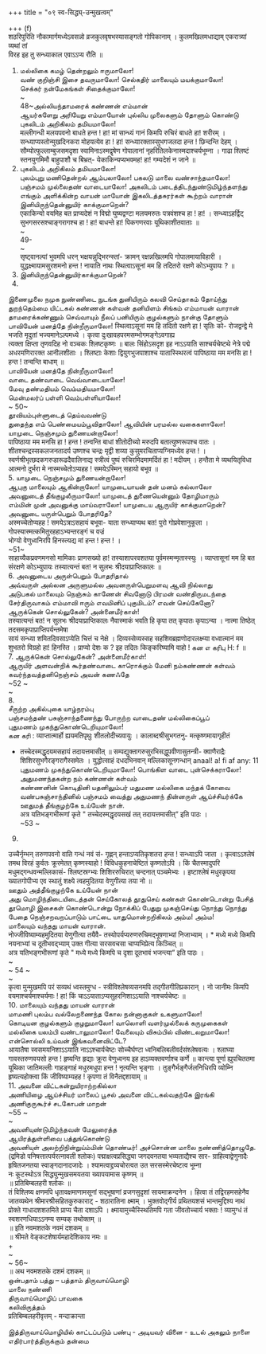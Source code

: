 +++
title = "०९ स्व-सिद्ध्य्-उन्मुखत्वम्"

+++
(f)   
शठरिपुरिति नौकामार्गमध्येऽवसन्नो व्रजकुलवृषभस्यासङ्गतो गोपिकानाम् । कुलमखिलमधाद्याम् एकरात्र्यां व्यथां तां   
विरह इह तु सन्ध्याकाल एवाऽऽप्य रौति ॥   
1. மல்லிகை கமழ் தென்றலும் ஈருமாலோ!   
வண் குறிஞ்சி இசை தவருமாலோ! செல்கதிர் மாலையும் மயக்குமாலோ!   
செக்கர் நன்மேகங்கள் சிதைக்குமாலோ!   
~   
48~அல்லியந்தாமரைக் கண்ணன் எம்மான்   
ஆயர்களேறு அரியேறு எம்மாயோன் புல்லிய முலைகளும் தோளும் கொண்டு   
புகலிடம் அறிகிலம் தமியமாலோ!   
मल्लीगन्धी मलयपवनो बाधते हन्त ! हा! मां सान्ध्यं गानं किमपि रुचिरं बाधते हा! शरीरम् । सन्ध्याप्यस्तोन्मुखदिनकरा मोहयत्येव हा ! हा! सन्ध्यारक्तास्सुभगजलदा हन्त ! छिन्दन्ति देहम् । सौम्योत्फुल्लाम्बुजसमदृशा स्वामिनाऽस्मद्वृषेण गोपालानां नृहरितिलकेनास्मदाश्चर्यभूम्ना । गाढा श्लिष्टं स्तनयुगमिमौ बाहुपाशौ च बिभ्रत्- येकाकिन्यप्यभवमह! हा! गम्यदेशं न जाने ॥   
2. புகலிடம் அறிகிலம் தமியமாலோ!   
புலம்புறு மணிதென்றல் ஆம்பலாலோ! பகலடு மாலை வண்சாந்தமாலோ!   
பஞ்சமம் முல்லைதண் வாடையாலோ! அகலிடம் படைத்திடந்துண்டுமிழ்ந்தளந்து   
எங்கும் அளிக்கின்ற வாயன் மாயோன் இகலிடத்தசுரர்கள் கூற்றம் வாரான்   
இனியிருந்தென்னுயிர் காக்குமாறென்?   
एकाकिन्यो वयमिह बत प्राप्यदेशं न विद्मो घुष्यद्वण्टा मलयमरुतः पत्रवंशश्च हा ! हा! । सन्ध्याऽहर्द्विट् सुभगसरसश्चाङ्गरागश्च हा ! हा! बाधन्ते हा! पिकगणरवाः यूथिकाशीतवाताः ॥   
~   
49-   
~   
सृष्ट्वानल्पां भुवमपि धरन् भक्षयन्नुद्भिरन्स्तां- क्रामन् रक्षन्नखिलमपि गोपालमायाविहारी । युद्धक्ष्मायामसुरशमनो हन्त ! नायाति नाथः स्थित्वाऽसूनां मम हि तदितरो रक्षणे कोऽभ्युपायः ? ॥   
3. இனியிருந்தென்னுயிர்காக்குமாறென்?   
4.   
இணைமுலை நமுக நுண்ணிடை நுடங்க துனியிரும் கலவி செய்தாகம் தோய்ந்து   
துறந்தெம்மை யிட்டகல் கண்ணன் கள்வன் தனியிளம் சிங்கம் எம்மாயன் வாரான்   
தாமரைக்கண்ணும் செவ்வாயும் நீலப் பனியிரும் குழல்களும் நான்கு தோளும்   
பாவியேன் மனத்தே நின்றீருமாலோ! स्थित्वाऽसूनां मम हि तदितो रक्षणे हा ! सृतिः को- रोजद्वन्द्वे मे भजति मृदुतां भज्यमानेऽल्पमध्ये । कृत्वा दुःखावहपरमसम्भोगमङ्गेऽवगाह्य   
त्यक्ता क्षिप्ता तृणवदिह नो वञ्चकः श्लिष्टकृष्णः ॥ बालः सिंहोऽसदृश इह नाऽऽयाति साश्चर्यचेष्टथे नेत्रे पद्मे अधरमणिरारक्त आनीलशीताः । श्लिष्टाः केशाः द्वियुगभुजपाशाश्च यातास्स्थिरत्वं पापिष्ठाया मम मनसि हा ! हन्त ! तन्वन्ति बाधाम् ॥   
பாவியேன் மனத்தே நின்றீருமாலோ!   
வாடை தண்வாடை வெவ்வாடையாலோ!   
மேவு தண்மதியம் வெம்மதியமாலோ!   
மென்மலர்ப் பள்ளி வெம்பள்ளியாலோ!   
~ 50~   
தூவியம்புள்ளுடைத் தெய்வவண்டு   
துதைந்த எம் பெண்மையம்பூவிதாலோ! ஆவியின் பரமல்ல வகைகளாலோ!   
யாமுடை நெஞ்சமும் துணையன்றாலோ!   
पापिष्ठाया मम मनसि हा ! हन्त ! तन्वन्ति बाधां शीतोदीच्यो मरुदपि बतात्युष्णरूपश्च वातः । शीतश्चन्द्रस्सकलजनतादर्य उष्णश्च चन्द्रः मृद्वी शय्या कुसुमरचिताप्यग्निमध्येव हन्त ! । स्वर्णश्रीभृत्छदकगरुडारूढदैवालिनाद्य स्त्रीत्वं पुष्पं रुचिरमिदमामर्दितं हा ! मदीयम् । हन्तैता मे व्यथयितृविधा आत्मनो दुर्भरा मे नास्मच्चेतोऽप्यहह ! समयेऽस्मिन् सहायो बभूव ॥   
5. யாமுடை நெஞ்சமும் துணையன்றாலோ!   
ஆபுகு மாலையும் ஆகின்றாலோ! யாமுடையாயன் தன் மனம் கல்லாலோ   
அவனுடைத் தீங்குழலீருமாலோ! யாமுடைத் துணையென்னும் தோழிமாரும்   
எம்மின் முன் அவனுக்கு மாய்வராலோ! யாமுடைய ஆருயிர் காக்குமாறென்?   
அவனுடை யருள்பெறும் போதரிதே?   
अस्मच्चेतोप्यहह ! समयेऽत्राऽसहायं बभूवा- याता सन्ध्याप्यथ बत! पुरो गोप्रवेशानुकूला । गोपस्यास्मत्कमितुरहहाऽभ्यन्तरङ्गं च वज्रं   
भोग्यो वेणुध्वनिरपि हिनस्त्यद्य मां हन्त ! हन्त ! ।   
~51~   
साहाय्यैकप्रवणमनसो मामिकाः प्राणसख्यो हा! तस्याशापरवशतया पूर्वमस्मन्मृतास्स्युः । व्याप्तासूनां मम हि बत संरक्षणे कोऽभ्युपायः तस्यात्यन्तं बत! न सुलभः श्रीदयाप्राप्तिकालः ॥   
6. அவனுடைய அருள்பெறும் போதரிதால்   
அவ்வருள் அல்லன அருளுமல்ல அவனருள்பெறுமளவு ஆவி நில்லாது   
அடுபகல் மாலையும் நெஞ்சும் காணேன் சிவனோடு பிரமன் வண்திருமடந்தை   
சேர்திருவாகம் எம்மாவி ஈரும் எவமினிப் புகுமிடம்? எவன் செய்கேனோ?   
ஆருக்கென் சொல்லுகேன்? அன்னைமீர்காள்!   
तस्यात्यन्तं बत! न सुलभः श्रीदयाप्राप्तिकालः नैवास्माकं भवति हि कृपा तत् कृपातः कृपाऽन्या । नात्मा तिष्ठेत् तदसमकृपाप्राप्तिपर्यन्तमेषा   
सायं सन्ध्या शमितदिवसाऽप्येति चित्तं च नेक्षे । दिव्यस्सेव्यस्सह सहशिवब्रह्मणोदारलक्ष्म्या वध्वात्मानं मम शुभतरो विग्रहो हा! हिनस्ति । प्राप्यो देशः क ? इह तदितः किङ्करिष्यामि वाहो ! கன எ கரிபு H: f ॥   
7. ஆருக்கென் சொல்லுகேன்? அன்னைமீர்காள்!   
ஆருயிர் அளவன்றிக் கூர்தண்வாடை காரொக்கும் மேனி நம்கண்ணன் கள்வம்   
கவர்ந்தவத்தனிநெஞ்சம் அவன் கணஃதே   
~52 ~   
~   
8.   
சீருற்ற அகில்புகை யாழ்நரம்பு   
பஞ்சமந்தண் பசுஞ்சாந்தணைந்து போருற்ற வாடைதண் மல்லிகைப்பூப்   
புதுமணம் முகந்துகொண்டெறியுமாலோ!   
கன கரி : व्याप्तात्मार्हो ह्ययमतिपृथुः शीतलोदीच्यवायुः । कालाब्दश्रीसुभगतनु- मत्कृष्णमायागृहीतं   
* तच्चेदस्मद्धृदयमसहायं तदायत्तमासीत् ॥ सम्पद्युक्तागरुसुरभिसद्धूपवीणासुतन्त्री- क्वाणैराद्रैः शिशिरसुभगैरङ्गरागैस्समेतः । युद्धोत्साहं दधदभिनवान् मल्लिकासूनगन्धान् anaal! a! fi af any: 11   
புதுமணம் முகந்துகொண்டெறியுமாலோ! பொங்கிள வாடை புன்செக்கராலோ! அதுமணந்தகன்ற நம் கண்ணன் கள்வம்   
கண்ணனின் கொடிதினி யதனிலும்பர் மதுமண மல்லிகை மந்தக் கோவை   
வண்பசுஞ்சாந்தினில் பஞ்சமம் வைத்து அதுமணந் தின்னருள் ஆய்ச்சியர்க்கே   
ஊதுமத் தீங்குழற்கே உய்யேன் நான்.   
अत्र यतिभङ्गभीरूणां कृते " तच्चेदस्मद्धृदयसखं तत् तदायत्तमासीत्” इति पाठः ।   
~53 ~   
9.   
उच्चैर्नृम्भन् तरुणपवनो वाति गन्धं नवं सं- गृह्णन् हन्ताऽप्यतिकृशतरा हन्त ! सन्ध्याऽपि जाता । कृत्वाऽऽश्लेषं तमथ विरहं कुर्वतः क्रूरमेतत् कृष्णस्याहो ! विविधकुहनाचेष्टितं कृष्णतोऽपि । किं चैतस्मादुपरि मधुमद्गन्धवन्मल्लिकासं- श्लिष्टस्रग्भ्यः शिशिररुचिरात् चन्दनात् पञ्चमेभ्यः । इष्टाश्लेषं मधुरकृपया ख्यातगोपीभ्य एव स्थातुं शक्ष्ये त्वहमुदितया वेणुगीत्या तया नो ॥   
ஊதும் அத்தீங்குழற்கே உய்யேன் நான்   
அது மொழிந்திடையிடைத்தன் செய்கோலத் தூதுசெய் கண்கள் கொண்டொன்று பேசித்   
தூமொழி இசைகள் கொண்டொன்று நோக்கிப் பேதுறு முகஞ்செய்து நொந்து நொந்து   
பேதை நெஞ்சறவறப்பாடும் பாட்டை யாதுமொன்றறிகிலம் அம்ம! அம்ம!   
மாலையும் வந்தது மாயன் வாரான்.   
नोज्जीविष्याम्यहमुदितया वेणुगीत्या तयैवै- तस्योपर्यप्यरुणरुचिमद्भूषणाभ्यां निजाभ्याम् । * मध्ये मध्ये किमपि नयनाभ्यां च दूतीभवद्भ्याम् उक्त गीत्या सरसवचसा चाप्यभिप्रेत्य किञ्चित् ॥   
अत्र यतिभङ्गभीरूणां कृते " मध्ये मध्ये किमपि च दृशा दूतभावं भजन्त्या” इति पाठः ।   
~   
~ 54 ~   
~   
कृत्वा मुन्मुखमपि परं सव्यथं ध्वस्तमुग्ध - स्त्रीविश्लेषव्यसनमपि तद्गीतगीतिप्रकारान् । नो जानीमः किमपि वयमाश्चर्यमाश्चर्यमाः ! हा! किं चाऽऽयाताऽप्यसुहरनिशाऽऽयाति नाश्चर्यचेष्टः ॥   
10. மாலையும் வந்தது மாயன் வாரான்   
மாமணி புலம்ப வல்லேறணைந்த கோல நன்னாகுகள் உகளுமாலோ!   
கொடியன குழல்களும் குழறுமாலோ! வாலொளி வளர்முல்லைக் கருமுகைகள்   
மல்லிகை யலம்பி வண்டாலுமாலோ! வேலையும் விசும்பில் விண்டலறுமாலோ!   
என்சொல்லி உய்வன் இங்கவனைவிட்டே?   
आयातैषा स्वसमयनिशाऽऽयाति नाऽऽश्चार्यचेष्टः सोच्चैर्घण्टा ध्वनिबलिबलीवर्दसंश्लेषवत्यः । श्लाघ्या गावस्तरुणवयसो हन्त ! हृष्यन्ति हृद्याः क्रूरा वेणुध्वनय इह हाऽव्यक्तवर्णाश्च कर्णे ॥ कान्त्या पूर्णा ह्युपचिततमा यूथिका जातिमल्लीः गाहङ्गाहं मधुरमधुपा हन्त ! नृत्यन्ति भृङ्गाः । तुङ्गैर्भङ्गैर्जलनिधिरपि व्योम्नि हृष्यत्यहोक्त्वा किं जीविष्याम्यहह ! कृपणा तं विनैतद्दशायाम् ॥   
11. அவனை விட்டகன்றுயிராற்றகில்லா   
அணியிழை ஆய்ச்சியர் மாலைப் பூசல் அவனை விட்டகல்வதற்கே இரங்கி   
அணிகுருகூர்ச் சடகோபன் மாறன்   
~55 ~   
~   
அவனியுண்டுமிழ்ந்தவன் மேலுரைத்த   
ஆயிரத்துள்ளிவை பத்துங்கொண்டு   
அவனியுள் அலற்றிநின்றுய்ம்மின் தொண்டீர்! அச்சொன்ன மாலை நண்ணித்தொழுதே.   
(द्रमिडो पनिषत्तात्पर्यरत्नावली श्लोकः) पद्माक्षत्वप्रसिद्ध्या जगदवनतया भव्यताद्यैश्च सार- ग्राहित्वाद्वेणुनादैः हृषितजनतया स्वाङ्गदानादजादेः । श्यामत्वाद्द्रव्यचोरत्वत उत सरसस्मेरचेष्टत्व भूम्ना   
नः कूटस्थोऽत्र सिद्ध्युन्मुखसमयतया ख्यापयामास कृष्णम् ॥   
॥ प्रतिबिम्बलहरी श्लोकः ॥   
तं विश्लिष्य क्षणमपि धृतावक्षमाणामसूनां सद्भूषाणां व्रजगसुदृशां सायमाक्रन्दनेन । हित्वा तं तद्विरहमसहेनैव जातव्यथेन श्रीमारश्रीसहितकुरुकाराट् - शठारातिना क्ष्माम् । भुक्तवोद्गीर्य प्रथितयशसं भान्तमुद्दिश्य नाथं प्रोक्ते गाधादशशतमिते प्राप्य चैता दशाऽपि । क्ष्मायामुच्चैस्स्थितिमपि गता जीवतोच्चार्य भक्ताः ! व्यामुग्धं तं स्वशरणधियाऽऽनम्य सम्यक् तथोक्तम् ॥   
॥ इति नवमशतके नवमं दशकम् ॥   
॥ श्रीमते वेङ्कटशेषार्यमहादेशिकाय नमः ॥   
+   
~   
~ 56~   
॥ अथ नवमशतके दशमं दशकम् ॥   
ஒன்பதாம் பத்து – பத்தாம் திருவாய்மொழி   
மாலை நண்ணி   
திருவாய்மொழிப் பாவகை   
கலிவிருத்தம்   
प्रतिबिम्बलहरीवृत्तम् - मन्दाक्रान्ता   


இத்திருவாய்மொழியில் காட்டப்படும் பண்பு - அடியவர் வினை - உடல் அகலும் நாளை எதிர்பார்த்திருக்கும் தன்மை   

